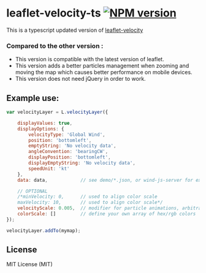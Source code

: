 # leaflet-velocity-ts [![NPM version][npm-image]][npm-url]

This is a typescript updated version of [leaflet-velocity](https://github.com/danwild/leaflet-velocity)

### Compared to the other version :
* This version is compatible with the latest version of leaflet.
* This version adds a better particles management when zooming and moving the map which causes better performance on mobile devices.
* This version does not need jQuery in order to work.

## Example use:
```javascript
var velocityLayer = L.velocityLayer({

	displayValues: true,
	displayOptions: {
		velocityType: 'Global Wind',
		position: 'bottomleft',
		emptyString: 'No velocity data',
		angleConvention: 'bearingCW',
		displayPosition: 'bottomleft',
		displayEmptyString: 'No velocity data',
		speedUnit: 'kt'
	},
	data: data,            // see demo/*.json, or wind-js-server for example data service

	// OPTIONAL
	/*minVelocity: 0,      // used to align color scale
	maxVelocity: 10,       // used to align color scale*/
	velocityScale: 0.005,  // modifier for particle animations, arbitrarily defaults to 0.005
	colorScale: []         // define your own array of hex/rgb colors
});

velocityLayer.addTo(mymap);
```
## License
MIT License (MIT)


[npm-image]: https://badge.fury.io/js/leaflet-velocity-ts.svg
[npm-url]: https://www.npmjs.com/package/leaflet-velocity-ts
